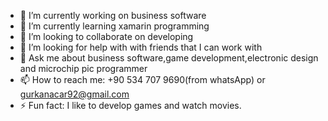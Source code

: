 
- 🔭 I’m currently working on business software
- 🌱 I’m currently learning xamarin programming
- 👯 I’m looking to collaborate on developing
- 🤔 I’m looking for help with with friends that I can work with
- 💬 Ask me about business software,game development,electronic design and microchip pic programmer
- 📫 How to reach me: +90 534 707 9690(from whatsApp) or gurkanacar92@gmail.com
- ⚡ Fun fact: I like to develop games and watch movies.

